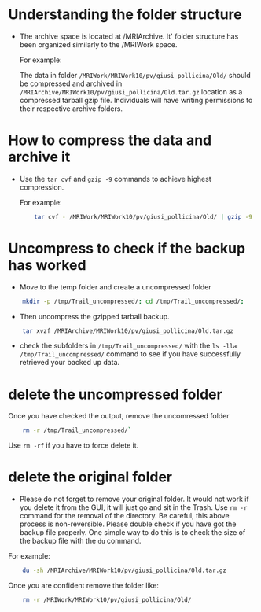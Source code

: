 # Understanding the folder structure

- The archive space is located at /MRIArchive. It' folder structure has been organized similarly to the /MRIWork space.

  For example:

  The data in folder ```/MRIWork/MRIWork10/pv/giusi_pollicina/Old/``` should be compressed and archived in ```/MRIArchive/MRIWork10/pv/giusi_pollicina/Old.tar.gz``` location as a compressed tarball gzip file. Individuals will have writing permissions to their respective archive folders.



# How to compress the data and archive it

- Use the ```tar cvf``` and ```gzip -9``` commands to achieve highest compression. 

  For example:

  ```bash
      tar cvf - /MRIWork/MRIWork10/pv/giusi_pollicina/Old/ | gzip -9 -> /MRIArchive/MRIWork10/pv/giusi_pollicina/Old.tar.gz
  ```

# Uncompress to check if the backup has worked 

- Move to the temp folder and create a uncompressed folder

```bash
    mkdir -p /tmp/Trail_uncompressed/; cd /tmp/Trail_uncompressed/; 
```
- Then uncompress the gzipped tarball backup.

```bash
    tar xvzf /MRIArchive/MRIWork10/pv/giusi_pollicina/Old.tar.gz
```

- check the subfolders in ```/tmp/Trail_uncompressed/``` with the ```ls -lla /tmp/Trail_uncompressed/``` command to see if you have successfully retrieved your backed up data.


# delete the uncompressed folder

Once you have checked the output, remove the uncomressed folder

```bash
    rm -r /tmp/Trail_uncompressed/`
```
Use ```rm -rf``` if you have to force delete it.

# delete the original folder

- Please do not forget to remove your original folder. It would not work if you delete it from the GUI, it will just go and sit in the Trash. Use ```rm -r``` command for the removal of the directory. Be careful, this above process is non-reversible. Please double check if you have got the backup file properly. One simple way to do this is to check the size of the backup file with the `du` command. 

For example:

```bash
    du -sh /MRIArchive/MRIWork10/pv/giusi_pollicina/Old.tar.gz

```

Once you are confident remove the folder like:

```bash
    rm -r /MRIWork/MRIWork10/pv/giusi_pollicina/Old/
```

```



